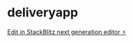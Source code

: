 # deliveryapp

[Edit in StackBlitz next generation editor ⚡️](https://stackblitz.com/~/github.com/dpswisem/deliveryapp)